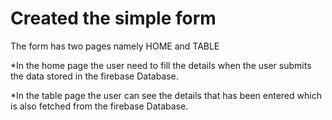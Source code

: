 # Created the simple form 

The form has two pages namely HOME and TABLE 

*In the home page the user need to fill the details when the user submits the data stored in the firebase Database. 

*In the table page the user can see the details that has been entered which is also fetched from the firebase Database.

